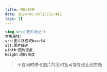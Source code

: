 ```yaml
---
title: 图片标签
date: 2024-06-06T23:51:44Z
tags: []
---
```




```html
<img src="图片地址">
常用属性:
src:图片路径或base64
alt:图片描述
width:图片宽度
height:图片高度
```

> 不要同时修改图片的高和宽可能导致比例失衡

‍
